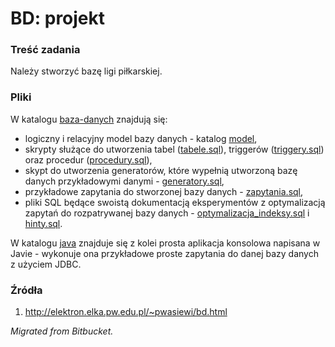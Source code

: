 # BD: projekt

### Treść zadania
Należy stworzyć bazę ligi piłkarskiej.

### Pliki
W katalogu [baza-danych](baza-danych) znajdują się:
- logiczny i relacyjny model bazy danych - katalog [model](baza-danych/model),
- skrypty służące do utworzenia tabel ([tabele.sql](baza-danych/tabele.sql)), triggerów ([triggery.sql](baza-danych/triggery.sql)) oraz procedur ([procedury.sql](baza-danych/procedury.sql)),
- skypt do utworzenia generatorów, które wypełnią utworzoną bazę danych przykładowymi danymi - [generatory.sql](baza-danych/generatory.sql),
- przykładowe zapytania do stworzonej bazy danych - [zapytania.sql](baza-danych/zapytania.sql),
- pliki SQL będące swoistą dokumentacją eksperymentów z optymalizacją zapytań do rozpatrywanej bazy danych - [optymalizacja_indeksy.sql](baza-danych/optymalizacja_indeksy.sql) i [hinty.sql](baza-danych/hinty.sql).

W katalogu [java](java) znajduje się z kolei prosta aplikacja konsolowa napisana w Javie - wykonuje ona przykładowe proste zapytania do danej bazy danych z użyciem JDBC.

### Źródła
1. http://elektron.elka.pw.edu.pl/~pwasiewi/bd.html

*Migrated from Bitbucket.*
